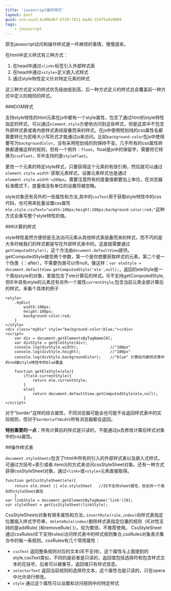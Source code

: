 ```yaml
---
title: 'javascript操作样式'
layout: post
guid: urn:uuid:4c006d67-6f29-7411-ba4b-159f5a819089
tags:
    - javascript
---
```

原生javascript访问和操作样式是一件麻烦的事情，慢慢道来。

在html中定义样式有三种方式：

 1. 在head中通过`<link>`标签引入外部样式表
 2. 在head中通过`<style>`定义嵌入式样式
 3. 通过style特性定义针对特定元素的样式

这三种方式定义的样式优先级由低到高，后一种方式定义的样式总会覆盖前一种方式中定义的相同的样式。

###DOM样式

支持style特性的html元素在js中都有一个style属性，包含了通过html的style特性指定的样式，可以通过`element.style`方便地访问到这些样式，但是这其中不包含外部样式表或者内嵌样式表经层叠而来的样式。在js中使用短划线的css属性名都需要转化为驼峰大小写形式才能通过js来访问。比如`background-color`在js中使用要写为`backgroundColor`，没有采用短划线的则保持不变。几乎所有的css属性转换都遵循这样的规则，但有一个例外：`float`。float是js中的保留字，需要将它转换为`cssFlaot`，IE中支持的是`styleFlaot`。

更改一个元素的特定style样式，只要获得这个元素的有效引用，然后就可以通过`element.style.width'`获取元素样式，设置元素样式也是通过`element.style.width'=200px`。需要注意所有的度量值都要加上单位，在浏览器标准模式下，度量值没有单位的设置将被忽略。

style对象还有另外的一些属性和方法,其中的`cssText`用于获取style特性中的css代码，也可用来批量设置css属性 `ele.style.cssText="width:100px;height:200px;background-color:red;"`这种方式会重写整个style特性的值。

###计算的样式

style特性虽然方便但是无法访问元素从其他样式表层叠而来的样式，而不巧的是大多时候我们的样式都是写在外部样式表中的。这是就需要通过`getComputedStyle()`，这个方法由`document.defaultView`提供。getComputedStyle接受两个参数，第一个是你想要获取样式的元素，第二个是一个伪类（：after），不需要伪类可以传null，像这样：`var eleStyle = document.defaultView.getComputedStyle('ele',null);`，返回的eleStyle是一个类似style的对象，里面包含了ele计算后的样式。IE不支持getComputedStyle,但IE中具有style的元素还有另外一个属性`currentStyle`,包含当前元素全部计算后的样式，来看个具体的例子

    
	<style>
	    .myDiv{
	        width:100px;
	        height:100px;
	        background-color:red;
	    }
	</style>
	<div class="myDiv" style="background-color:blue;"></div>
	<script>
	    var div = document.getElementsByTagName[0];
	    var divStyle = getEleStyle(div);
	    console.log(divStyle.width);              //"100px"
	    console.log(divStyle.height);             //"100px"
	    console.log(divStyle.backgroundColor);    //"blue" 计算后内嵌样式表中的red被style特性中的blue覆盖
	
	    function getEleStyle(ele){
	        if(ele.currentStyle){
	            return ele.currentStyle;
	        }
	        else{
	            return document.defaultView.getComputedStyle(ele,null);
	        }
	</script>

对于"border"这样的综合属性，不同浏览器可能会也可能不会返回样式表中的实际规则，但对于`borderLeftWidth`所有浏览器都会返回。

**特别重要的一点**：所有计算后的样式是只读的，不能通过js去修改计算后样式对象中的css属性。

##操作样式表

`document.styleSheets`包含了html中所有的引入的外部样式表以及嵌入式样式，可通过方括号+索引或者.item(i)的方式来访问cssStyleSheet对象。还有一种方式获得cssStyleSheet对象，通过`<link>`或`<style>`元素直接取得。
	
	function getCssStyleSheet(ele){
	    return ele.sheet || ele.styleSheet   //IE不支持sheet属性，但支持一个类似的styleSheet属性
	    }
	var linkStyle = document.getElementByTagName('link')[0];
	var styleSheet = getCssStyleSheet(linkStyle);  

CssStyleSheets对象有很多属性和方法，·`insertRule(rule,index)`向样式表指定位置插入样式字符串，`deleteRule(index)`删除样式表指定位置的规则（IE对性支持的是addRule( )和removeRule( )）。较为繁琐，不推荐使用。
CssStyleSheet通过cssRules(IE下支持rules)访问样式表中的样式规则集合,cssRules对象表示集合中的每一条规则。cssRules有几个常用属性：

 - `cssText` 返回整条规则对应的文本(IE不支持)，这个属性与上面提到的style,cssText类似，不同的是前者是只读的，返回值包括选择符和包含样式文本的花括号，后者可以被重写，返回值只有样式信息。
 - `selectorText` 返回当前规则的选择符文本，这个属性也是只读的，只在opera中允许进行修改。
 - `style` 通过这个属性可以设置和访问规则中的特定样式

          

          
